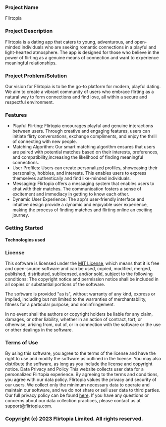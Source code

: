 ### Project Name
Flirtopia

### Project Description
Flirtopia is a dating app that caters to young, adventurous, and open-minded individuals who are seeking romantic connections in a playful and light-hearted atmosphere. 
The app is designed for those who believe in the power of flirting as a genuine means of connection and want to experience meaningful relationships.

### Project Problem/Solution
Our vision for Flirtopia is to be the go-to platform for modern, playful dating. 
We aim to create a vibrant community of users who embrace flirting as a natural way to form connections and find love, all within a secure and respectful environment.

### Features
* Playful Flirting: Flirtopia encourages playful and genuine interactions between users. Through creative and engaging features, users can initiate flirty conversations, exchange compliments, and enjoy the thrill of connecting with new people.
* Matching Algorithm: Our smart matching algorithm ensures that users are paired with potential matches based on their interests, preferences, and compatibility,increasing the likelihood of finding meaningful connections.
* User Profiles: Users can create personalized profiles, showcasing their personality, hobbies, and interests. This enables users to express themselves authentically and find like-minded individuals.
* Messaging: Flirtopia offers a messaging system that enables users to chat with their matches. The communication fosters a sense of excitement and immediacy in getting to know each other.
* Dynamic User Experience: The app's user-friendly interface and intuitive design provide a dynamic and enjoyable user experience, making the process of finding matches and 
flirting online an exciting journey.

### Getting Started


#### Technologies  used 


### License
This software is licensed under the [MIT License](https://opensource.org/licenses/MIT), which means that it is free and open-source software and can be used, copied, modified, merged, published,
distributed, sublicensed, and/or sold, subject to the following conditions:
The copyright notice and permission notice shall be included in all copies or substantial portions of the software.

The software is provided "as is", without warranty of any kind, express or implied, including but not limited to the warranties of merchantability, fitness for a particular purpose, and noninfringement.

In no event shall the authors or copyright holders be liable for any claim, damages, or other liability, whether in an action of contract, tort, or otherwise, arising from, out of, or in connection with
the software or the use or other dealings in the software.

### Terms of Use
By using this software, you agree to the terms of the license and have the right to use and modify the software as outlined in the license. You may also distribute the software, as long as you include the
license and copyright notice.
Data Privacy and Policy
This website collects user data for a personalized Flirtopia experience. By agreeing to the terms and conditions, you agree with our data policy.
Flirtopia values the privacy and security of our users. We collect only the minimum necessary data to operate and maintain our software, and we do not share or sell user data to third parties.
Our full privacy policy can be found [here](https://www.flirtopia.com/privacy-policy). If you have any questions or concerns about our data collection practices, please contact us at support@flirtopia.com.
### Copyright (c) 2023 Flirtopia Limited. All rights reserved.
